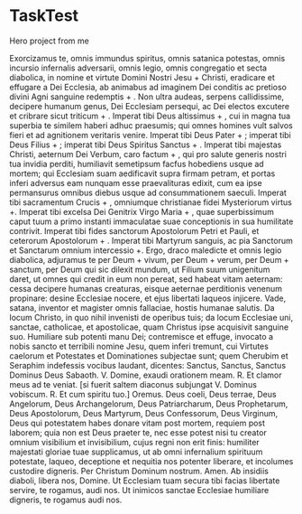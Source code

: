TaskTest
========

Hero project from me

Exorcizamus te, omnis immundus spiritus, omnis satanica potestas, omnis incursio infernalis adversarii, omnis legio, omnis congregatio et secta diabolica, in nomine et virtute Domini Nostri Jesu + Christi, eradicare et effugare a Dei Ecclesia, ab animabus ad imaginem Dei conditis ac pretioso divini Agni sanguine redemptis + . Non ultra audeas, serpens callidissime, decipere humanum genus, Dei Ecclesiam persequi, ac Dei electos excutere et cribrare sicut triticum + . Imperat tibi Deus altissimus + , cui in magna tua superbia te similem haberi adhuc praesumis; qui omnes homines vult salvos fieri et ad agnitionem veritaris venire. Imperat tibi Deus Pater + ; imperat tibi Deus Filius + ; imperat tibi Deus Spiritus Sanctus + . Imperat tibi majestas Christi, aeternum Dei Verbum, caro factum + , qui pro salute generis nostri tua invidia perditi, humiliavit semetipsum facfus hobediens usque ad mortem; qui Ecclesiam suam aedificavit supra firmam petram, et portas inferi adversus eam nunquam esse praevalituras edixit, cum ea ipse permansurus omnibus diebus usque ad consummationem saeculi. Imperat tibi sacramentum Crucis + , omniumque christianae fidei Mysteriorum virtus +. Imperat tibi excelsa Dei Genitrix Virgo Maria + , quae superbissimum caput tuum a primo instanti immaculatae suae conceptionis in sua humilitate contrivit. Imperat tibi fides sanctorum Apostolorum Petri et Pauli, et ceterorum Apostolorum + . Imperat tibi Martyrum sanguis, ac pia Sanctorum et Sanctarum omnium intercessio +.
Ergo, draco maledicte et omnis legio diabolica, adjuramus te per Deum + vivum, per Deum + verum, per Deum + sanctum, per Deum qui sic dilexit mundum, ut Filium suum unigenitum daret, ut omnes qui credit in eum non pereat, sed habeat vitam aeternam: cessa decipere humanas creaturas, eisque aeternae perditionis venenum propinare: desine Ecclesiae nocere, et ejus libertati laqueos injicere. Vade, satana, inventor et magister omnis fallaciae, hostis humanae salutis. Da locum Christo, in quo nihil invenisti de operibus tuis; da locum Ecclesiae uni, sanctae, catholicae, et apostolicae, quam Christus ipse acquisivit sanguine suo. Humiliare sub potenti manu Dei; contremisce et effuge, invocato a nobis sancto et terribili nomine Jesu, quem inferi tremunt, cui Virtutes caelorum et Potestates et Dominationes subjectae sunt; quem Cherubim et Seraphim indefessis vocibus laudant, dicentes: Sanctus, Sanctus, Sanctus Dominus Deus Sabaoth.
V. Domine, exaudi orationem meam.
R. Et clamor meus ad te veniat.
[si fuerit saltem diaconus subjungat V. Dominus vobiscum.
R. Et cum spiritu tuo.]
Oremus. Deus coeli, Deus terrae, Deus Angelorum, Deus Archangelorum, Deus Patriarcharum, Deus Prophetarum, Deus Apostolorum, Deus Martyrum, Deus Confessorum, Deus Virginum, Deus qui potestatem habes donare vitam post mortem, requiem post laborem; quia non est Deus praeter te, nec esse potest nisi tu creator omnium visibilium et invisibilium, cujus regni non erit finis: humiIiter majestati gloriae tuae supplicamus, ut ab omni infernalium spirituum potestate, laqueo, deceptione et nequitia nos potenter liberare, et incolumes custodire digneris. Per Christum Dominum nostrum. Amen.
Ab insidiis diaboli, libera nos, Domine.
Ut Ecclesiam tuam secura tibi facias libertate servire, te rogamus, audi nos.
Ut inimicos sanctae Ecclesiae humiliare digneris, te rogamus audi nos. 
